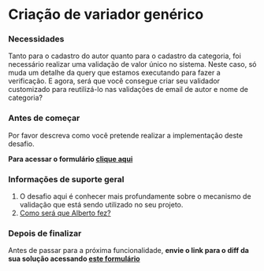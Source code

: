 # Criação de variador genérico

### Necessidades

Tanto para o cadastro do autor quanto para o cadastro da categoria, foi necessário realizar uma validação de valor único no sistema. Neste caso, só muda um detalhe da query que estamos executando para fazer a verificação. E agora, será que você consegue criar seu validador customizado para reutilizá-lo nas validações de email de autor e nome de categoria? 

### Antes de começar

Por favor descreva como você pretende realizar a implementação deste desafio. 
  
  **Para acessar o formulário [clique aqui](https://docs.google.com/forms/d/e/1FAIpQLScvGyOrK33OJeakzlc_bK1w0WKALNxRNVHxxUbpJORYQ5zM8Q/viewform)**

### **Informações de suporte geral**

1.  O desafio aqui é conhecer mais profundamente sobre o mecanismo de validação que está sendo utilizado no seu projeto. 
2.  [Como será que Alberto fez?](https://youtu.be/OYNU1ZOtMUI)

### Depois de finalizar

Antes de passar para a próxima funcionalidade, **envie o link para o diff da sua solução acessando [este formulário](https://forms.gle/o1WcMiG41rW7D3xz5)**
